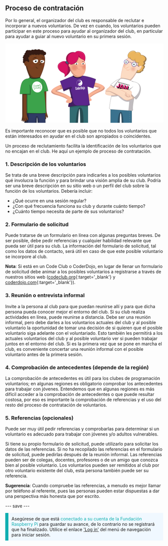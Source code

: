 ## Proceso de contratación

Por lo general, el organizador del club es responsable de reclutar e incorporar a nuevos voluntarios. De vez en cuando, los voluntarios pueden participar en este proceso para ayudar al organizador del club, en particular para ayudar a guiar al nuevo voluntario en su primera sesión.

![Hay tres voluntarios que se mantienen.](images/2-RPF-Volunteers.png)

Es importante reconocer que es posible que no todos los voluntarios que están interesados en ayudar en el club son apropiados o coincidentes.

Un proceso de reclutamiento facilita la identificación de los voluntarios que no encajan en el club. He aquí un ejemplo de proceso de contratación.

### 1. Descripción de los voluntarios


Se trata de una breve descripción para indicarles a los posibles voluntarios qué involucra la función y para brindar una visión amplia de su club. Podría ser una breve descripción en su sitio web o un perfil del club sobre la función de los voluntarios. Debería incluir:

* ¿Qué ocurre en una sesión regular?
* ¿Con qué frecuencia funciona su club y durante cuánto tiempo?
* ¿Cuánto tiempo necesita de parte de sus voluntarios?

### 2. Formulario de solicitud

Puede tratarse de un formulario en línea con algunas preguntas breves. De ser posible, debe pedir referencias y cualquier habilidad relevante que pueda ser útil para su club. La información del formulario de solicitud, tal como los datos de contacto, será útil en caso de que este posible voluntario se incorpore al club.

**Nota**: Si está en un Code Club o CoderDojo, en lugar de llenar un formulario de solicitud debe animar a los posibles voluntarios a registrarse a través de nuestros sitios web ([codeclub.org](https://codeclub.org){:target='_blank'} y [coderdojo.com](https://coderdojo.com){:target='_blank'}).

### 3. Reunión o entrevista informal

Invite a la persona al club para que puedan reunirse allí y para que dicha persona pueda conocer mejor el entorno del club. Si su club realiza actividades en línea, puede reunirse a distancia. Debe ser una reunión informal, pero debe darles a los voluntarios actuales del club y al posible voluntario la oportunidad de tomar una decisión de si quieren que el posible voluntario siga adelante con el voluntariado. Esto también les permitirá a los actuales voluntarios del club y al posible voluntario ver si pueden trabajar juntos en el entorno del club. Si es la primera vez que se pone en marcha el club, es conveniente concertar una reunión informal con el posible voluntario antes de la primera sesión.

### 4. Comprobación de antecedentes (depende de la región)

La comprobación de antecedentes es útil para los clubes de programación voluntarios; en algunas regiones es obligatorio comprobar los antecedentes para trabajar con jóvenes. Entendemos que en algunas regiones es más difícil acceder a la comprobación de antecedentes o que puede resultar costosa, por eso es importante la comprobación de referencias y el uso del resto del proceso de contratación de voluntarios.

### 5. Referencias (opcionales)

Puede ser muy útil pedir referencias y comprobarlas para determinar si un voluntario es adecuado para trabajar con jóvenes y/o adultos vulnerables.

Si tiene su propio formulario de solicitud, puede utilizarlo para solicitar los datos de las referencias. Si no ha recopilado las referencias en el formulario de solicitud, puede pedirlas después de la reunión informal. Las referencias pueden ser de colegas, docentes, profesores o de un amigo que conozca bien al posible voluntario. Los voluntarios pueden ser remitidos al club por otro voluntario existente del club, esta persona también puede ser su referencia.

**Sugerencia**: Cuando compruebe las referencias, a menudo es mejor llamar por teléfono al referente, pues las personas pueden estar dispuestas a dar una perspectiva más honesta que por escrito.

--- save ---

<p style="border-left: solid; border-width:10px; border-color: #0faeb0; background-color: aliceblue; padding: 10px;">
Asegúrese de que está <span style="color: #0faeb0">conectado a su cuenta de la Fundación Raspberry Pi</span> para guardar su avance, de lo contrario no se registrará que ha finalizado. Utilice el enlace <a href="https://my.raspberrypi.org/login">'Log in'</a> del menú de navegación para iniciar sesión.
</p>